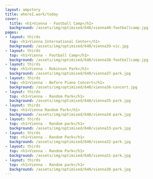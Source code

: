 ```yaml
---
layout: ampstory
title: whereI.work/today
cover:
  title: <h1>Vienna - Football Camp</h1>
  background: /assets/img/optimised/640/vienna40-footballcamp.jpg
pages: 
- layout: thirds
  top: <h1>Vienna International Center</h1>
  background: /assets/img/optimised/640/vienna39-vic.jpg
- layout: thirds
  top: <h1>Vienna - Football Camp</h1>
  background: /assets/img/optimised/640/vienna38-footballcamp.jpg
- layout: thirds
  top: <h1>Vienna - Robinson Park</h1>
  background: /assets/img/optimised/640/vienna37-park.jpg
- layout: thirds
  top: <h1>Vienna - Before Piano Concert</h1>
  background: /assets/img/optimised/640/vienna36-concert.jpg
- layout: thirds
  top: <h1>Vienna - Random Park</h1>
  background: /assets/img/optimised/640/vienna35-park.jpg
- layout: thirds
  top: <h1>Vienna Random Park</h1>
  background: /assets/img/optimised/640/vienna34-park.jpg
- layout: thirds
  top: <h1>Vienna - Random park</h1>
  background: /assets/img/optimised/640/vienna33-park.jpg
- layout: thirds
  top: <h1>Vienna - Random Park</h1>
  background: /assets/img/optimised/640/vienna32-park.jpg
- layout: thirds
  top: <h1>Vienna - Random Park</h1>
  background: /assets/img/optimised/640/vienna31-park.jpg
- layout: thirds
  top: <h1>Vienna - Random park</h1>
  background: /assets/img/optimised/640/vienna30-park.jpg
---
```

